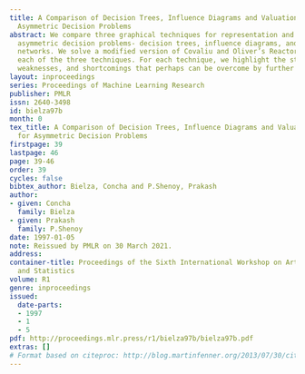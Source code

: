 ```yaml
---
title: A Comparison of Decision Trees, Influence Diagrams and Valuation Networks for
  Asymmetric Decision Problems
abstract: We compare three graphical techniques for representation and solution of
  asymmetric decision problems- decision trees, influence diagrams, and valuation
  networks. We solve a modified version of Covaliu and Oliver’s Reactor problem using
  each of the three techniques. For each technique, we highlight the strengths, intrinsic
  weaknesses, and shortcomings that perhaps can be overcome by further research.
layout: inproceedings
series: Proceedings of Machine Learning Research
publisher: PMLR
issn: 2640-3498
id: bielza97b
month: 0
tex_title: A Comparison of Decision Trees, Influence Diagrams and Valuation Networks
  for Asymmetric Decision Problems
firstpage: 39
lastpage: 46
page: 39-46
order: 39
cycles: false
bibtex_author: Bielza, Concha and P.Shenoy, Prakash
author:
- given: Concha
  family: Bielza
- given: Prakash
  family: P.Shenoy
date: 1997-01-05
note: Reissued by PMLR on 30 March 2021.
address:
container-title: Proceedings of the Sixth International Workshop on Artificial Intelligence
  and Statistics
volume: R1
genre: inproceedings
issued:
  date-parts:
  - 1997
  - 1
  - 5
pdf: http://proceedings.mlr.press/r1/bielza97b/bielza97b.pdf
extras: []
# Format based on citeproc: http://blog.martinfenner.org/2013/07/30/citeproc-yaml-for-bibliographies/
---
```

